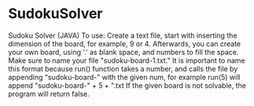 # SudokuSolver

Sudoku Solver (JAVA)
To use: Create a text file, start with inserting the dimension of the board, for example, 9 or 4. 
Afterwards, you can create your own board, using '.' as blank space, and numbers to fill the space.
Make sure to name your file "sudoku-board-1.txt." 
It is important to name this format because run() function takes a number, and calls the file by
appending "sudoku-board-" with the given num, for example run(5) will append "sudoku-board-" + 5 + ".txt 
If the given board is not solvable, the program will return false.

